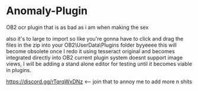 # Anomaly-Plugin
OB2 ocr plugin that is as bad as i am when making the sex

also it's to large to import so like you're gonna have to click and drag the files in the zip into your OB2\UserData\Plugins folder byyeeee
this will become obsolete once I redo it using tesseract original and becomes integrated directly into OB2 current plugin system doesnt support image views, I will be adding a stand alone editor for testing until it becomes viable in plugins.

https://discord.gg/rTqrqWxDNz <-- join that to annoy me to add more n shits
